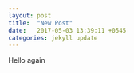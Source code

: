 ```yaml
---
layout: post
title:  "New Post"
date:   2017-05-03 13:39:11 +0545
categories: jekyll update
---
```



Hello again